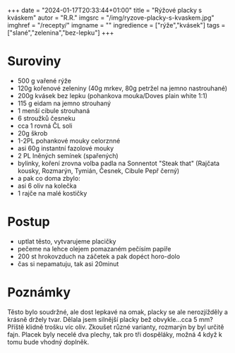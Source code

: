 
+++
date = "2024-01-17T20:33:44+01:00"
title = "Rýžové placky s kváskem"
autor = "R.R."
imgsrc = "/img/ryzove-placky-s-kvaskem.jpg"
imghref = "/recepty/"
imgname = ""
ingredience = ["rýže","kvásek"]
tags = ["slané","zelenina","bez-lepku"]
+++

# Suroviny
- 500 g vařené rýže
- 120g kořenové zeleniny (40g mrkev, 80g petržel na jemno nastrouhané)
- 200g kvásek bez lepku (pohankova mouka/Doves plain white 1:1)
- 115 g eidam na jemno strouhaný
- 1 menší cibule strouhaná
- 6 stroužků česneku
- cca 1 rovná ČL soli
- 20g škrob
- 1-2PL pohankové mouky celorznné
- asi 60g instantní fazolové mouky
- 2 PL lněných semínek (spařených)
- bylinky, koření zrovna volba padla na Sonnentot "Steak that" (Rajčata kousky, Rozmarýn, Tymián, Česnek, Cibule Pepř černý)
- a pak co doma zbylo:
- asi 6 oliv na kolečka
- 1 rajče na malé kostičky

# Postup
- uptlat těsto, vytvarujeme placičky
- pečeme na lehce olejem pomazaném pečísím papíře
- 200 st hrokovzduch na záčetek a pak dopéct horo-dolo
- čas si nepamatuju, tak asi 20minut

# Poznámky
Těsto bylo soudržné, ale dost lepkavé na omak, placky se ale nerozjížděly a krásně držely tvar.
Dělala jsem silnější placky bež obvykle...cca 5 mm?
Příště klidně trošku víc oliv.
Zkoušet různé varianty, rozmarýn by byl určitě fajn.
Placek byly necelé dva plechy, tak pro tři dospěláky, možná 4 když k tomu bude vhodný doplněk.